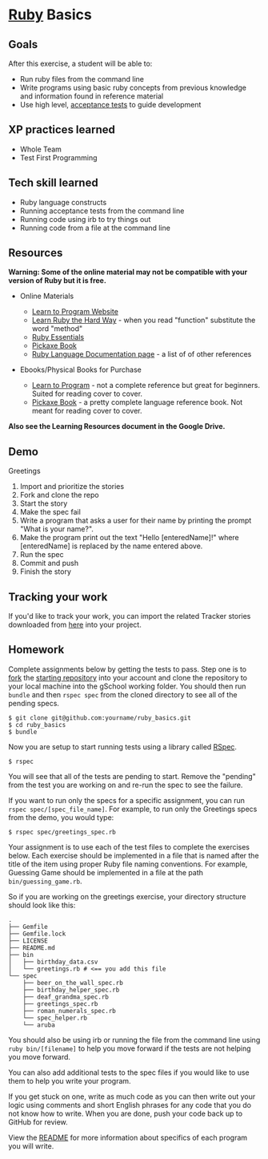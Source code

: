 # [Ruby](http://en.wikipedia.org/wiki/Ruby_(programming_language)) Basics

## Goals

After this exercise, a student will be able to:

* Run ruby files from the command line
* Write programs using basic ruby concepts from previous knowledge and information found in reference material
* Use high level, [acceptance tests](http://www.extremeprogramming.org/rules/functionaltests.html) to guide development

## XP practices learned

* Whole Team
* Test First Programming

## Tech skill learned

* Ruby language constructs
* Running acceptance tests from the command line
* Running code using irb to try things out
* Running code from a file at the command line

## Resources

**Warning: Some of the online material may not be compatible with your version of Ruby but it is free.**

* Online Materials
    * [Learn to Program Website](http://pine.fm/LearnToProgram/)
    * [Learn Ruby the Hard Way](http://ruby.learncodethehardway.org/) - when you read "function" substitute the word "method"
    * [Ruby Essentials](http://www.techotopia.com/index.php/Ruby_Essentials)
    * [Pickaxe Book](http://ruby-doc.com/docs/ProgrammingRuby/)
    * [Ruby Language Documentation page](https://www.ruby-lang.org/en/documentation/) - a list of of other references

* Ebooks/Physical Books for Purchase
    * [Learn to Program](http://pragprog.com/book/ltp2/learn-to-program) - not a complete reference but great for beginners. Suited for reading cover to cover.
    * [Pickaxe Book](http://pragprog.com/book/ruby4/programming-ruby-1-9-2-0) - a pretty complete language reference book. Not meant for reading cover to cover.

**Also see the Learning Resources document in the Google Drive.**

## Demo

Greetings

1. Import and prioritize the stories
1. Fork and clone the repo
1. Start the story
1. Make the spec fail
1. Write a program that asks a user for their name by printing the prompt "What is your name?".
1. Make the program print out the text "Hello [enteredName]!" where [enteredName] is replaced by the
name entered above.
1. Run the spec
1. Commit and push
1. Finish the story

## Tracking your work

If you'd like to track your work, you can
import the related Tracker stories downloaded from
[here](http://students.gschool.it/trackerStories/rubyBasicsStories.csv) into your project.

## Homework

Complete assignments below by getting the tests to pass. Step one is to [fork](https://help.github.com/articles/fork-a-repo)
the [starting repository](https://github.com/gSchool/ruby_basics) into your account and clone the repository to your local machine
into the gSchool working folder. You should then run `bundle` and then `rspec spec` from the cloned directory to see all of the pending specs.

```
$ git clone git@github.com:yourname/ruby_basics.git
$ cd ruby_basics
$ bundle
```

Now you are setup to start running tests using a library called [RSpec](https://github.com/rspec/rspec).

```
$ rspec
```

You will see that all of the tests are pending to start.
Remove the "pending" from the test you are working on and re-run the spec to see the failure.

If you want to run only the specs for a specific assignment, you can run `rspec spec/[spec_file_name]`.
For example, to run only the Greetings specs from the demo, you would type: 

```
$ rspec spec/greetings_spec.rb
```

Your assignment is to use each of the test files to complete the exercises below. Each exercise
should be implemented in a file that is named after the title of the item using
proper Ruby file naming conventions. For example, Guessing Game
should be implemented in a file at the path `bin/guessing_game.rb`.

So if you are working on the greetings exercise, your directory structure should look like this:

```
.
├── Gemfile
├── Gemfile.lock
├── LICENSE
├── README.md
├── bin
│   ├── birthday_data.csv
│   └── greetings.rb # <== you add this file
└── spec
    ├── beer_on_the_wall_spec.rb
    ├── birthday_helper_spec.rb
    ├── deaf_grandma_spec.rb
    ├── greetings_spec.rb
    ├── roman_numerals_spec.rb
    └── spec_helper.rb
    └── aruba
```

You should also be using irb or running the file from the command line using `ruby bin/[filename]`
to help you move forward if the tests are not helping you move forward.

You can also add additional tests to the spec files if you would like to use them to help
you write your program.

If you get stuck on one, write as much code as you can then write out your logic using comments and
short English phrases for any code that you do not know how to write.
When you are done, push your code back up to GitHub for review.

View the [README](https://github.com/gSchool/ruby_basics/blob/master/README.md)
for more information about specifics of each program you will write.
